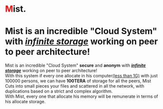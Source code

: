 # <span style="color:red;">M</span>ist.
Mist is an incredible "Cloud System" with <u><b><i>infinite storage</i></b></u> working on peer to peer architecture!<br>
======
Mist is an incredible "Cloud System" <b>secure</b> and <b>anonym</b> with <u><b><i>infinite storage</i></b></u> working on peer to peer architecture!<br> With this system if every one allocate in his computer<u>(less than 1G)</u> with just 100000 persons, we can have <b>100TERA</b> of storage for all the peers, Mist Cuts into small pieces your files and scattered in all the network, with duplications based on a strict and complex algorithm.<br>
With Mist, every one that allocate his memory will be remunerate in terms of his allocate storage.<br>

